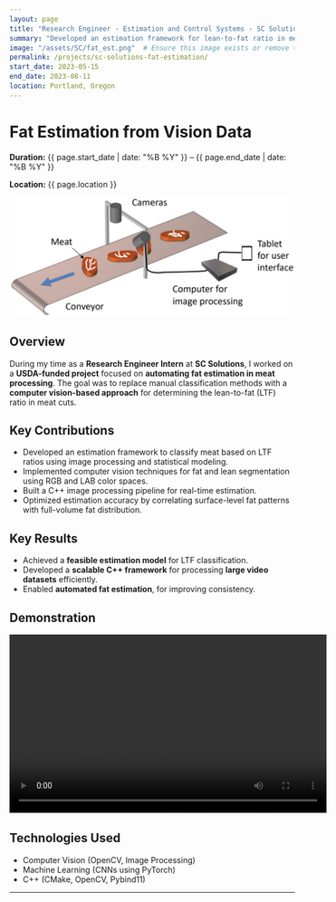 ```yaml
---
layout: page
title: "Research Engineer - Estimation and Control Systems - SC Solutions (Internship)"
summary: "Developed an estimation framework for lean-to-fat ratio in meat using computer vision and nonlinear filtering techniques."
image: "/assets/SC/fat_est.png"  # Ensure this image exists or remove this line
permalink: /projects/sc-solutions-fat-estimation/
start_date: 2023-05-15
end_date: 2023-08-11
location: Portland, Oregon
---
```


# Fat Estimation from Vision Data

**Duration:** {{ page.start_date | date: "%B %Y" }} – {{ page.end_date | date: "%B %Y" }}

**Location:** {{ page.location }}


<img src="/assets/SC/fat_est.png" width="700">

## Overview
During my time as a **Research Engineer Intern** at **SC Solutions**, I worked on a **USDA-funded project** focused on **automating fat estimation in meat processing**. The goal was to replace manual classification methods with a **computer vision-based approach** for determining the lean-to-fat (LTF) ratio in meat cuts.

## Key Contributions
- Developed an estimation framework to classify meat based on LTF ratios using image processing and statistical modeling.
- Implemented computer vision techniques for fat and lean segmentation using RGB and LAB color spaces.
- Built a C++ image processing pipeline for real-time estimation.
- Optimized estimation accuracy by correlating surface-level fat patterns with full-volume fat distribution.

## Key Results
- Achieved a **feasible estimation model** for LTF classification.
- Developed a **scalable C++ framework** for processing **large video datasets** efficiently.
- Enabled **automated fat estimation**, for improving consistency.

## Demonstration
<video width="560" height="315" controls>
  <source src="/assets/SC/speed_run.mp4" type="video/mp4">
  Your browser does not support the video tag.
</video>



## Technologies Used
- Computer Vision (OpenCV, Image Processing)
- Machine Learning (CNNs using PyTorch)
- C++ (CMake, OpenCV, Pybind11)

---
